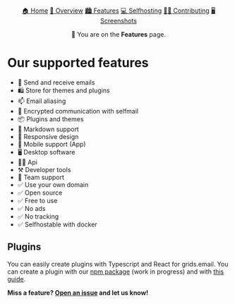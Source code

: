 <p align="center">
    <a href="../README.md">🏠 Home</a>
    <a href="./overview.md">🔦 Overview</a>
    <a href="./features.md">🏙️ Features</a>
    <a href="./selfhosting.md">💻 Selfhosting</a>
    <a href="./contributing.md">🧑‍💻 Contributing</a>
    <a href="./screenshots.md">🖥️ Screenshots</a>
</p>
<p align="center">
🔦 You are on the <b>Features</b> page.
</p>

# Our supported features

- 📧 Send and receive emails
- 🛍️ Store for themes and plugins
- 📫 Email aliasing
- 🔐 Encrypted communication with selfmail
- 📦 Plugins and themes
- 📝 Markdown support
- 📱 Responsive design
- 📱 Mobile support (App)
- 🖥️ Desktop software
- 👨‍💻 Api
- ⚒️ Developer tools
- 🙋 Team support
- ✅ Use your own domain
- ✅ Open source
- ✅ Free to use
- ✅ No ads
- ✅ No tracking
- ✅ Selfhostable with docker

## Plugins

You can easily create plugins with Typescript and React for grids.email. You can create a plugin with our [npm package]() (work in progress) and with [this guide](./plugins.md).

**Miss a feature? [Open an issue](https://github.com/i-am-henri/grids/issues/new) and let us know!**
